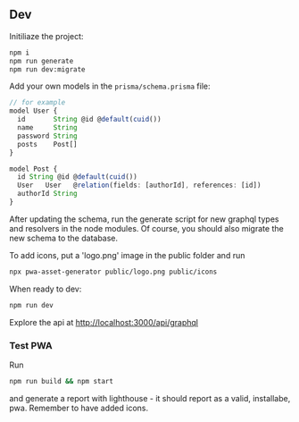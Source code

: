 ## Dev
Initiliaze the project:
```bash
npm i
npm run generate
npm run dev:migrate
```

Add your own models in the `prisma/schema.prisma` file:

```ts
// for example
model User {
  id       String @id @default(cuid())
  name     String
  password String
  posts    Post[]
}

model Post {
  id String @id @default(cuid())
  User   User   @relation(fields: [authorId], references: [id])
  authorId String
}
```
After updating the schema, run the generate script for new graphql types and resolvers in the node modules. Of course, you should also migrate the new schema to the database.

To add icons, put a 'logo.png' image in the public folder and run
```bash
npx pwa-asset-generator public/logo.png public/icons
```

When ready to dev:
```bash
npm run dev
```
Explore the api at [http://localhost:3000/api/graphql](http://localhost:3000/api/graphql)

### Test PWA
Run
```bash
npm run build && npm start
```
and generate a report with lighthouse - it should report as a valid, installabe, pwa. Remember to have added icons.
